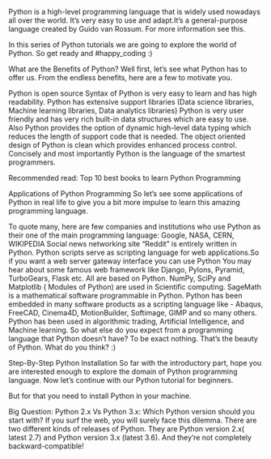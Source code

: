 Python is a high-level programming language that is widely used nowadays all over the world. It’s very easy to use and adapt.It’s a general-purpose language created by Guido van Rossum. For more information see this.

In this series of Python tutorials we are going to explore the world of Python. So get ready and #happy_coding :)

What are the Benefits of Python?
Well first, let’s see what Python has to offer us. From the endless benefits, here are a few to motivate you.

Python is open source
Syntax of Python is very easy to learn and has high readability.
Python has extensive support libraries (Data science libraries, Machine learning libraries, Data analytics libraries)
Python is very user friendly and has very rich built-in data structures which are easy to use. Also Python provides the option of dynamic high-level data typing which reduces the length of support code that is needed.
The object oriented design of Python is clean which provides enhanced process control.
Concisely and most importantly Python is the language of the smartest programmers.

Recommended read: Top 10 best books to learn Python Programming

Applications of Python Programming
So let’s see some applications of Python in real life to give you a bit more impulse to learn this amazing programming language.

To quote many, here are few companies and institutions who use Python as their one of the main programming language: Google, NASA, CERN, WIKIPEDIA
Social news networking site “Reddit” is entirely written in Python.
Python scripts serve as scripting language for web applications.So if you want a web server gateway interface you can use Python
You may hear about some famous web framework like Django, Pylons, Pyramid, TurboGears, Flask etc. All are based on Python.
NumPy, SciPy and Matplotlib ( Modules of Python) are used in Scientific computing.
SageMath is a mathematical software programmable in Python.
Python has been embedded in many software products as a scripting language like - Abaqus, FreeCAD, Cinema4D, MotionBuilder, Softimage, GIMP and so many others.
Python has been used in algorithmic trading, Artificial Intelligence, and Machine learning.
So what else do you expect from a programming language that Python doesn’t have? To be exact nothing. That’s the beauty of Python. What do you think? :)

Step-By-Step Python Installation
So far with the introductory part, hope you are interested enough to explore the domain of Python programming language. Now let’s continue with our Python tutorial for beginners.

But for that you need to install Python in your machine.

Big Question: Python 2.x Vs Python 3.x: Which Python version should you start with?
If you surf the web, you will surely face this dilemma. There are two different kinds of releases of Python. They are Python version 2.x( latest 2.7) and Python version 3.x (latest 3.6). And they’re not completely backward-compatible!